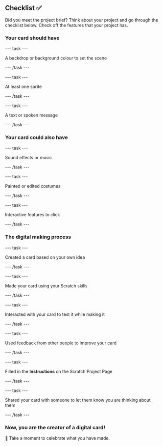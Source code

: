 ## Checklist ✅

Did you meet the project brief? Think about your project and go through the checklist below. Check off the features that your project has.

### Your card should have

--- task ---

A backdrop or background colour to set the scene

--- /task ---

--- task ---

At least one sprite

--- /task ---

--- task ---

A text or spoken message 

--- /task ---

### Your card could also have

--- task ---

Sound effects or music

--- /task ---

--- task ---

Painted or edited costumes 

--- /task ---

--- task ---

Interactive features to click

--- /task ---

### The digital making process

--- task ---

Created a card based on your own idea

--- /task ---

--- task ---

Made your card using your Scratch skills 

--- /task ---

--- task ---

Interacted with your card to test it while making it

--- /task ---

--- task ---

Used feedback from other people to improve your card

--- /task ---

--- task ---

Filled in the **Instructions** on the Scratch Project Page

--- /task ---

--- task ---

Shared your card with someone to let them know you are thinking about them

--- /task ---

### Now, you are the creator of a digital card!

🎉 Take a moment to celebrate what you have made.
